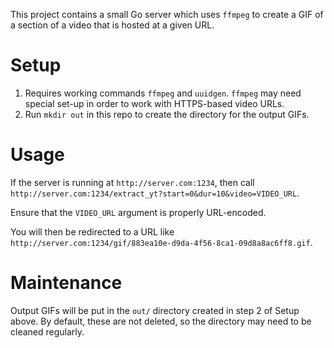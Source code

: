 This project contains a small Go server which uses `ffmpeg` to create a GIF of a section of a video that is hosted at a given URL.

# Setup

1. Requires working commands `ffmpeg` and `uuidgen`. `ffmpeg` may need special set-up in order to work with HTTPS-based video URLs.
2. Run `mkdir out` in this repo to create the directory for the output GIFs.

# Usage

If the server is running at `http://server.com:1234`, then call `http://server.com:1234/extract_yt?start=0&dur=10&video=VIDEO_URL`.

Ensure that the `VIDEO_URL` argument is properly URL-encoded.

You will then be redirected to a URL like `http://server.com:1234/gif/883ea10e-d9da-4f56-8ca1-09d8a8ac6ff8.gif`.

# Maintenance

Output GIFs will be put in the `out/` directory created in step 2 of Setup above. By default, these are not deleted, so the directory may need to be cleaned regularly.
